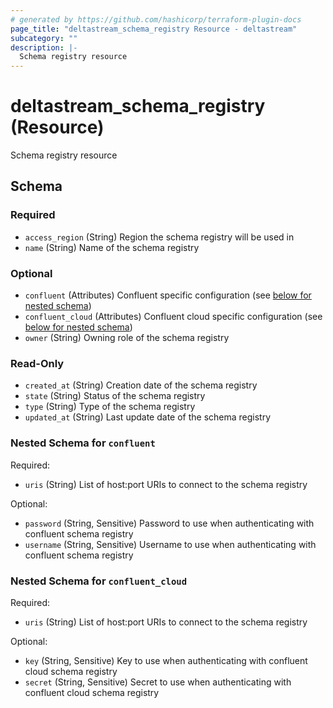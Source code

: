 ```yaml
---
# generated by https://github.com/hashicorp/terraform-plugin-docs
page_title: "deltastream_schema_registry Resource - deltastream"
subcategory: ""
description: |-
  Schema registry resource
---
```


# deltastream_schema_registry (Resource)

Schema registry resource



<!-- schema generated by tfplugindocs -->
## Schema

### Required

- `access_region` (String) Region the schema registry will be used in
- `name` (String) Name of the schema registry

### Optional

- `confluent` (Attributes) Confluent specific configuration (see [below for nested schema](#nestedatt--confluent))
- `confluent_cloud` (Attributes) Confluent cloud specific configuration (see [below for nested schema](#nestedatt--confluent_cloud))
- `owner` (String) Owning role of the schema registry

### Read-Only

- `created_at` (String) Creation date of the schema registry
- `state` (String) Status of the schema registry
- `type` (String) Type of the schema registry
- `updated_at` (String) Last update date of the schema registry

<a id="nestedatt--confluent"></a>
### Nested Schema for `confluent`

Required:

- `uris` (String) List of host:port URIs to connect to the schema registry

Optional:

- `password` (String, Sensitive) Password to use when authenticating with confluent schema registry
- `username` (String, Sensitive) Username to use when authenticating with confluent schema registry


<a id="nestedatt--confluent_cloud"></a>
### Nested Schema for `confluent_cloud`

Required:

- `uris` (String) List of host:port URIs to connect to the schema registry

Optional:

- `key` (String, Sensitive) Key to use when authenticating with confluent cloud schema registry
- `secret` (String, Sensitive) Secret to use when authenticating with confluent cloud schema registry
